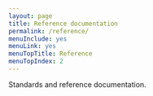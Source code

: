 ```yaml
---
layout: page
title: Reference documentation
permalink: /reference/
menuInclude: yes
menuLink: yes
menuTopTitle: Reference
menuTopIndex: 2
---
```


Standards and reference documentation.

